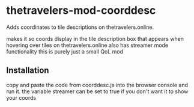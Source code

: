 # thetravelers-mod-coorddesc
Adds coordinates to tile descriptions on thetravelers.online.

makes it so coords display in the tile description box that appears when hovering over tiles on thetravelers.online
also has streamer mode functionality
this is purely just a small QoL mod
## Installation
copy and paste the code from coorddesc.js into the browser console and run it.
the variable streamer can be set to true if you don't want it to show your coords